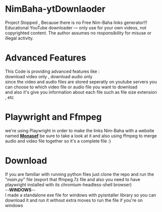 # NimBaha-ytDownlaoder
Project Stopped , Because there is no Free Nim-Baha links generator!!!  
Educational YouTube downloader — only use for your own videos, not copyrighted content. The author assumes no responsibility for misuse or illegal activity.  
# Advanced Features
This Code is providing advanced features like :   
download video only , download audio only   
since the video and audio files are stored seperatly on youtube servers you can choose to which video file or audio file you want to download   
and also it's give you information about each file such as file size extension , etc  
# Playwright and Ffmpeg
we're using Playwright in order to make the links Nim-Baha with a website named [**Monasef**](https://monasef.ir/ ) be sure to take a look at it
and also using ffmpeg to merge audio and video file together so it's a complete file :)  
# Download
If you are familiar with running python files just clone the repo and run the "*main.py*" file (export that ffmpeg.7z file and also you need to have playwright installed with its chromium-headless-shell browser)  
--**WINDOWS**--  
I made a standalone exe file for windows with pyisntaller library so you can download it and run it without extra moves to run the file if you're on windows
